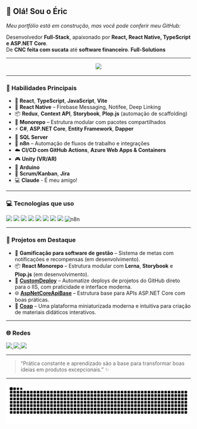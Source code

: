 <h2 align="left">👋 Olá! Sou o Éric</h2>
<i align="left">Meu portfólio está em construção, mas você pode conferir meu GitHub:</i>
<p></p>

Desenvolvedor **Full-Stack**, apaixonado por **React, React Native, TypeScript e ASP.NET Core**.  
De **CNC feita com sucata** até **software financeiro**. **Full-Solutions**

---

<div align="center">
  <img src="https://github-readme-stats.vercel.app/api/top-langs?username=ericcoisa&layout=compact&langs_count=8&theme=dracula&hide_border=false" height="160"/>
</div>

---

### 🧠 Habilidades Principais

- 🔷 **React**, **TypeScript**, **JavaScript**, **Vite**
- 📲 **React Native** – Firebase Messaging, Notifee, Deep Linking
- 📦 **Redux**, **Context API**, **Storybook**, **Plop.js** (automação de scaffolding)
- 🧱 **Monorepo** – Estrutura modular com pacotes compartilhados
- ⚡ **C#**, **ASP.NET Core**, **Entity Framework**, **Dapper**
- 🧮 **SQL Server**
- 🔄 **n8n** – Automação de fluxos de trabalho e integrações
- ☁️ **CI/CD com GitHub Actions**, **Azure Web Apps & Containers**
- 🎮 **Unity (VR/AR)**
- 🔌 **Arduino**
- 📌 **Scrum/Kanban**, **Jira**
- 💻 **Claude** - É meu amigo!

---

### 💻 Tecnologias que uso

<div align="left">
  <img src="https://cdn.jsdelivr.net/gh/devicons/devicon/icons/react/react-original.svg" height="30" />
  <img src="https://cdn.jsdelivr.net/gh/devicons/devicon/icons/typescript/typescript-original.svg" height="30" />
  <img src="https://cdn.jsdelivr.net/gh/devicons/devicon/icons/javascript/javascript-original.svg" height="30" />
  <img src="https://cdn.jsdelivr.net/gh/devicons/devicon/icons/csharp/csharp-original.svg" height="30" />
  <img src="https://cdn.jsdelivr.net/gh/devicons/devicon/icons/firebase/firebase-plain.svg" height="30" />
  <img src="https://cdn.jsdelivr.net/gh/devicons/devicon/icons/dotnetcore/dotnetcore-original.svg" height="30" />
  <img src="https://cdn.jsdelivr.net/gh/devicons/devicon/icons/git/git-original.svg" height="30" />
  <img src="https://cdn.jsdelivr.net/gh/devicons/devicon/icons/azure/azure-original.svg" height="30" />
  <img src="https://seeklogo.com/images/N/n8n-logo-DAED428B6E-seeklogo.com.png" height="30" title="n8n"/>
</div>

---

### 🚀 Projetos em Destaque

- 🎯 **Gamificação para software de gestão** – Sistema de metas com notificações e recompensas (em desenvolvimento).  
- 📦 **React Monorepo** – Estrutura modular com **Lerna**, **Storybook** e **Plop.js** (em desenvolvimento).  
- 🔧 [**CustomDeploy**](https://github.com/EricCoisa/CustomDeploy) – Automatize deploys de projetos do GitHub direto para o IIS, com praticidade e interface moderna.  
- 🌐 [**AspNetCoreApiBase**](https://github.com/EricCoisa/AspNetCoreApiBase) – Estrutura base para APIs ASP.NET Core com boas práticas.  
- 📡 [**Coap**](https://github.com/EricCoisa/Coap) – Uma plataforma miniaturizada moderna e intuitiva para criação de materiais didáticos interativos.  

---

### 🌐 Redes

<div align="left">
  <a href="https://www.linkedin.com/in/eric-vitor/" target="_blank">
    <img src="https://img.shields.io/static/v1?message=LinkedIn&logo=linkedin&label=&color=0077B5&logoColor=white&style=for-the-badge" height="35" />
  </a>
  <a href="mailto:ericvitor96@gmail.com">
    <img src="https://img.shields.io/static/v1?message=Gmail&logo=gmail&label=&color=D14836&logoColor=white&style=for-the-badge" height="35" />
  </a>
  <a href="https://discordapp.com/users/ericcoisa#1268" target="_blank" title="ericcoisa#1268">
    <img src="https://img.shields.io/static/v1?message=Discord&logo=discord&label=&color=7289DA&logoColor=white&style=for-the-badge" height="35" />
  </a>
</div>

---

> “Prática constante e aprendizado são a base para transformar boas ideias em produtos excepcionais.” ✨

---

<picture>
  <source media="(prefers-color-scheme: dark)" srcset="https://raw.githubusercontent.com/ericcoisa/ericcoisa/output/github-contribution-grid-snake-dark.svg">
  <source media="(prefers-color-scheme: light)" srcset="https://raw.githubusercontent.com/ericcoisa/ericcoisa/output/github-contribution-grid-snake.svg">
  <img alt="github contribution grid snake animation" src="https://raw.githubusercontent.com/ericcoisa/ericcoisa/output/github-contribution-grid-snake.svg">
</picture>
